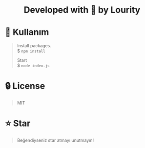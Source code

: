<div align="center">
    <h1>Developed with 💙 by Lourity</h1>
</div>

# 📜 Kullanım
> Install packages. \
> $ `npm install`
>
> Start \
> $ `node index.js`

# 🔒 License
> MIT

# ⭐ Star
> Beğendiyseniz star atmayı unutmayın!
